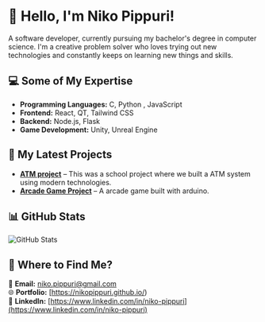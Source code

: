# 👋 Hello, I'm Niko Pippuri!

A software developer, currently pursuing my bachelor's degree in computer science.
I'm a creative problem solver who loves trying out new technologies and constantly keeps on learning new things and skills.

## 💻 Some of My Expertise

-  **Programming Languages:** C, Python , JavaScript 
-  **Frontend:** React, QT, Tailwind CSS  
-  **Backend:** Node.js, Flask
-  **Game Development:** Unity, Unreal Engine 

## 💾 My Latest Projects

- **[ATM project](https://github.com/nikopippuri/atm-project)** – This was a school project where we built a ATM system using modern technologies.  
- **[Arcade Game Project](https://github.com/nikopippuri/arcade-game-project)** – A arcade game built with arduino.

## 📊  GitHub Stats

![GitHub Stats](https://github-readme-stats.vercel.app/api?username=nikopippuri&show_icons=true&theme=gruvbox)

## 🔎 Where to Find Me?

📧 **Email:** [niko.pippuri@gmail.com](mailto:niko.pippuri@gmail.com)  
🌐 **Portfolio:** [https://nikopippuri.github.io/)  
💬 **LinkedIn:** [https://www.linkedin.com/in/niko-pippuri](https://www.linkedin.com/in/niko-pippuri)  
 
